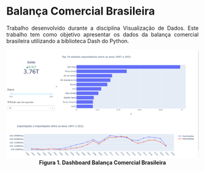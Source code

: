 # Balança Comercial Brasileira 
<p align="justify">
Trabalho desenvolvido durante a disciplina Visualização de Dados. Este trabalho tem como objetivo apresentar os dados da balança comercial brasileira utilizando a biblioteca Dash do Python.
</p>

<p align="center">
 <img  src="https://raw.githubusercontent.com/mendesrafael2/Balanca_Comercial/main/dashboard.PNG">
 <br> <b>Figura 1. Dashboard Balança Comercial Brasileira</b>
</p>
